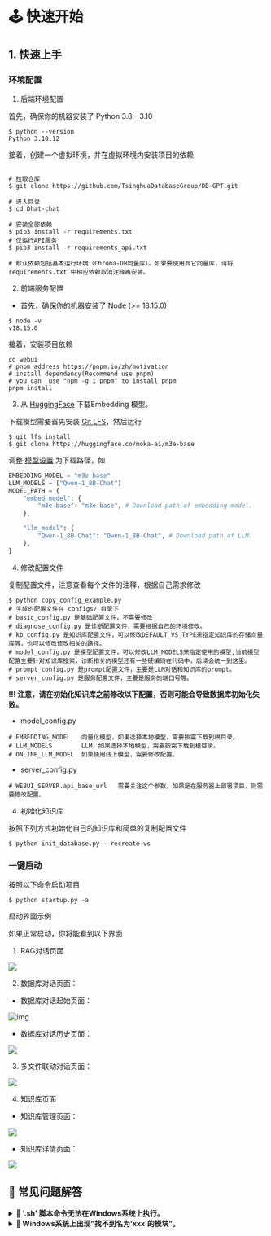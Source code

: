 
# 🕹 快速开始

## 1. 快速上手

### 环境配置

1. 后端环境配置

首先，确保你的机器安装了 Python 3.8 - 3.10
```
$ python --version
Python 3.10.12
```
接着，创建一个虚拟环境，并在虚拟环境内安装项目的依赖

```shell

# 拉取仓库
$ git clone https://github.com/TsinghuaDatabaseGroup/DB-GPT.git

# 进入目录
$ cd Dhat-chat

# 安装全部依赖
$ pip3 install -r requirements.txt 
# 仅运行API服务
$ pip3 install -r requirements_api.txt 

# 默认依赖包括基本运行环境（Chroma-DB向量库）。如果要使用其它向量库，请将 requirements.txt 中相应依赖取消注释再安装。
```

2. 前端服务配置
+ 首先，确保你的机器安装了 Node (>= 18.15.0)
```
$ node -v
v18.15.0
```
接着，安装项目依赖
```shell
cd webui
# pnpm address https://pnpm.io/zh/motivation
# install dependency(Recommend use pnpm)
# you can  use "npm -g i pnpm" to install pnpm 
pnpm install
```

3. 从 [HuggingFace](https://huggingface.co/models) 下载Embedding 模型。

下载模型需要首先安装 [Git LFS](https://docs.github.com/zh/repositories/working-with-files/managing-large-files/installing-git-large-file-storage)，然后运行

```Shell
$ git lfs install
$ git clone https://huggingface.co/moka-ai/m3e-base
```

调整 [模型设置](configs/model_config.py.example) 为下载路径，如

```Python
EMBEDDING_MODEL = "m3e-base"
LLM_MODELS = ["Qwen-1_8B-Chat"]
MODEL_PATH = {
    "embed_model": {
        "m3e-base": "m3e-base", # Download path of embedding model.
    },

    "llm_model": {
        "Qwen-1_8B-Chat": "Qwen-1_8B-Chat", # Download path of LLM.
    },
}
```

4. 修改配置文件

复制配置文件，注意查看每个文件的注释，根据自己需求修改
```shell
$ python copy_config_example.py
# 生成的配置文件在 configs/ 目录下
# basic_config.py 是基础配置文件，不需要修改
# diagnose_config.py 是诊断配置文件，需要根据自己的环境修改。
# kb_config.py 是知识库配置文件，可以修改DEFAULT_VS_TYPE来指定知识库的存储向量库等，也可以修改修改相关的路径。
# model_config.py 是模型配置文件，可以修改LLM_MODELS来指定使用的模型,当前模型配置主要针对知识库搜索，诊断相关的模型还有一些硬编码在代码中，后续会统一到这里。
# prompt_config.py 是prompt配置文件，主要是LLM对话和知识库的prompt。
# server_config.py 是服务配置文件，主要是服务的端口号等。
```

**!!! 注意，请在初始化知识库之前修改以下配置，否则可能会导致数据库初始化失败。**

* model_config.py
```shell
# EMBEDDING_MODEL   向量化模型，如果选择本地模型，需要按需下载到根目录。
# LLM_MODELS        LLM，如果选择本地模型，需要按需下载到根目录。
# ONLINE_LLM_MODEL  如果使用线上模型，需要修改配置。
```

* server_config.py
```shell
# WEBUI_SERVER.api_base_url   需要关注这个参数，如果是在服务器上部署项目，则需要修改配置。
```


4. 初始化知识库

按照下列方式初始化自己的知识库和简单的复制配置文件
```shell
$ python init_database.py --recreate-vs
 ```

### 一键启动

按照以下命令启动项目
```shell
$ python startup.py -a
```

启动界面示例

如果正常启动，你将能看到以下界面

1. RAG对话页面

![](img/k_chat.png)

2. 数据库对话页面：

- 数据库对话起始页面：

![img](img/db-chat.png)

- 数据库对话历史页面：

![](img/db-chat-history.png)

3. 多文件联动对话页面：

![](img/m-chat-history.png)

4. 知识库页面

- 知识库管理页面：

![](img/add-kb.png)

- 知识库详情页面：

![](img/kb-detail.png)

## 💁 常见问题解答

<details><summary><b>🤨 '.sh' 脚本命令无法在Windows系统上执行。</b></summary>
将Shell切换到*git bash*或使用*git bash*来执行'.sh'脚本。
</details>

<details><summary><b>🤨 Windows系统上出现“找不到名为'xxx'的模块”。</b></summary>
这个错误是由Python运行时环境路径问题引起的。你需要进行以下步骤：

步骤 1：检查环境变量。

<div align="center">
<img src="img/faq2.png" width="800px">
</div>

你必须在环境变量中配置"Scripts"。

步骤 2：检查 IDE 设置。

对于 VS Code，下载 Python 扩展。对于 PyCharm，为当前项目指定 Python 版本。

</details>


